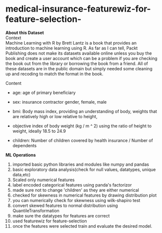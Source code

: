 # medical-insurance-featurewiz-for-feature-selection-
**About this Dataset**<br>
Context<br>
Machine Learning with R by Brett Lantz is a book that provides an introduction to machine learning using R. As far as I can tell, Packt Publishing does not make its datasets available online unless you buy the book and create a user account which can be a problem if you are checking the book out from the library or borrowing the book from a friend. All of these datasets are in the public domain but simply needed some cleaning up and recoding to match the format in the book.

Content

* age: age of primary beneficiary

* sex: insurance contractor gender, female, male

* bmi: Body mass index, providing an understanding of body, weights that are relatively high or low relative to height,
* objective index of body weight (kg / m ^ 2) using the ratio of height to weight, ideally 18.5 to 24.9

* children: Number of children covered by health insurance / Number of dependents

**ML Operations**<br>
1. imported basic python libraries and modules like numpy and pandas <br>
2. basic exploratory data analysis(check for null values, datatypes, unique data,etc)<br>
3. Scaled only numerical features<br>
4. label encoded categorical features using panda's factorizor<br>
5. made sure not to change 'children' as they are either numerical <br>
6. checked for skewness in numerical features by drawing distribution plot<br>
7. you can numerically check for skewness using wilk-shapiro test<br>
8. convert skewed features to normal distribution using QuantileTransformation<br>
9. make sure the datatypes for features are correct<br>
10. used featurewiz for feature-selection<br>
11. once the features were selected train and evaluate the desired model.<br>

